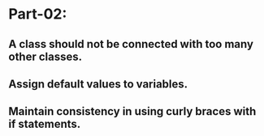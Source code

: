 # Part-02:

## A class should not be connected with too many other classes.

## Assign default values to variables.

## Maintain consistency in using curly braces with if statements.